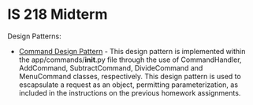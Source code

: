 # IS 218 Midterm

Design Patterns:


- [Command Design Pattern](https://github.com/iodunsi/is218-midterm/blob/master/app/commands/__init__.py) - This design pattern is implemented within the app/commands/__init__.py file through the use of CommandHandler, AddCommand, SubtractCommand, DivideCommand and MenuCommand classes, respectively. This design pattern is used to escapsulate a request as an object, permitting parameterization, as included in the instructions on the previous homework assignments. 
